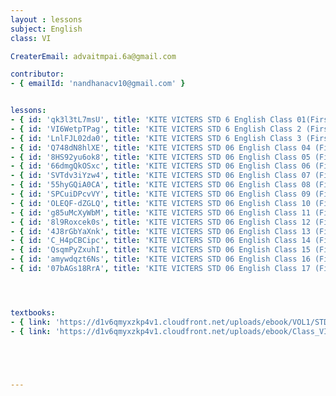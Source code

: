 ```yaml
--- 
layout : lessons 
subject: English
class: VI

CreaterEmail: advaitmpai.6a@gmail.com

contributor: 
- { emailId: 'nandhanacv10@gmail.com' }


lessons: 
- { id: 'qk3l3tL7msU', title: 'KITE VICTERS STD 6 English Class 01(First Bell-ഫസ്റ്റ് ബെല്‍)' }
- { id: 'VI6WetpTPag', title: 'KITE VICTERS STD 6 English Class 2 (First Bell-ഫസ്റ്റ് ബെല്‍)' }
- { id: 'LnlFJL02da0', title: 'KITE VICTERS STD 6 English Class 3 (First Bell-ഫസ്റ്റ് ബെല്‍)' }
- { id: 'Q748dN8hlXE', title: 'KITE VICTERS STD 06 English Class 04 (First Bell-ഫസ്റ്റ് ബെല്‍)' }
- { id: '8HS92yu6ok8', title: 'KITE VICTERS STD 06 English Class 05 (First Bell-ഫസ്റ്റ് ബെല്‍)' }
- { id: '66dmgQkOSxc', title: 'KITE VICTERS STD 06 English Class 06 (First Bell-ഫസ്റ്റ് ബെല്‍)' }
- { id: 'SVTdv3iYzw4', title: 'KITE VICTERS STD 06 English Class 07 (First Bell-ഫസ്റ്റ് ബെല്‍)' }
- { id: '55hyGQiA0CA', title: 'KITE VICTERS STD 06 English Class 08 (First Bell-ഫസ്റ്റ് ബെല്‍)' }
- { id: 'SPCuiDPcvVY', title: 'KITE VICTERS STD 06 English Class 09 (First Bell-ഫസ്റ്റ് ബെല്‍)' }
- { id: 'OLEQF-dZGLQ', title: 'KITE VICTERS STD 06 English Class 10 (First Bell-ഫസ്റ്റ് ബെല്‍)' }
- { id: 'g85uMcXyWbM', title: 'KITE VICTERS STD 06 English Class 11 (First Bell-ഫസ്റ്റ് ബെല്‍)' }
- { id: '8l9Roxcek0s', title: 'KITE VICTERS STD 06 English Class 12 (First Bell-ഫസ്റ്റ് ബെല്‍)' }
- { id: '4J8rGbYaXnk', title: 'KITE VICTERS STD 06 English Class 13 (First Bell-ഫസ്റ്റ് ബെല്‍)' }
- { id: 'C_H4pCBCipc', title: 'KITE VICTERS STD 06 English Class 14 (First Bell-ഫസ്റ്റ് ബെല്‍)' }
- { id: 'QsqmPyZxuhI', title: 'KITE VICTERS STD 06 English Class 15 (First Bell-ഫസ്റ്റ് ബെല്‍)' }
- { id: 'amywdqzt6Ns', title: 'KITE VICTERS STD 06 English Class 16 (First Bell-ഫസ്റ്റ് ബെല്‍)' }
- { id: '07bAGs18RrA', title: 'KITE VICTERS STD 06 English Class 17 (First Bell-ഫസ്റ്റ് ബെല്‍)' }




textbooks:
- { link: 'https://d1v6qmyxzkp4v1.cloudfront.net/uploads/ebook/VOL1/STD6/KeralaReaderEnglish/KeralaReaderEnglish.pdf', title: 'English part 1' , medium: 'English' }
- { link: 'https://d1v6qmyxzkp4v1.cloudfront.net/uploads/ebook/Class_VI/English_Vol_II/English6.pdf', title: 'English part 2' , medium: 'English' }





--- 
```

